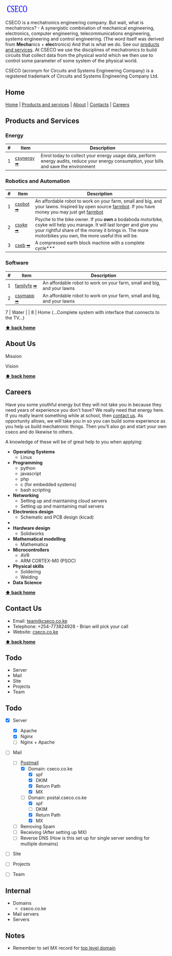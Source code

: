 ## <img src="https://github.com/cseco/cseco/blob/dev/public/images/csecologo.svg" width="15%">

CSECO is a mechatronics engineering company. But wait, what is mechatronics? - A synergistic combination of mechanical engineering, electronics, computer engineering, telecommunications engineering, systems engineering and control engineering. (The word itself was derived from **Mecha**nics + **elec**tronics) And that is what we do. See our [products and services](#products-and-services). At CSECO we use the disciplines of mechatronics to build circuits that collect data from the physical world which we then use to control some parameter of some system of the physical world. 

CSECO (acronym for Circuits and Systems Engineering Company) is a registered trademark of Circuits and Systems Engineering Company Ltd.

## Home
[Home](#home) | [Products and services](#products-and-services) | [About](#about-us) | [Contacts](#contact-us) | [Careers](#careers)

## Products and Services

### Energy
\# | Item                                                                       | Description                                                                                             
-- | -------------------------------------------------------------------------- | ----------------------------------------------------------------------------------------------------------
1  | [csynergy](#csynergy) [➡](http://www.cseco.co.ke#csynergy)    | Enrol today to collect your energy usage data, perform energy audits, reduce your energy consumption, your bills and save the environment 

### Robotics and Automation
\# | Item                                                                       | Description                                                                                             
-- | -------------------------------------------------------------------------- | ----------------------------------------------------------------------------------------------------------
1  | [csobot](#csobot) [➡](http://www.cseco.co.ke#csobot)    | An affordable robot to work on your farm, small and big, and your lawns. Inspired by open source [farmbot](#https://farm.bot/). If you have money you may just get [farmbot](#https://farm.bot/)
2  | [csyke](#csyke) [➡](http://www.cseco.co.ke#csyke)    | Psyche to the bike owner. If you **own** a bodaboda motorbike, csyke will help you manage. It will last longer and give you your rightful share of the money it brings in. The more motorbikes you own, the more useful this will be. 
3  | [cseb](#cseb) [➡](http://www.cseco.co.ke#cseb)    | A compressed earth block machine with a complete cycle***


### Software
\# | Item                                                                       | Description                                                                                             
-- | -------------------------------------------------------------------------- | ----------------------------------------------------------------------------------------------------------
1  | [familyfe](#familyfe) [➡](http://www.cseco.co.ke#familyfe)    | An affordable robot to work on your farm, small and big, and your lawns
2  | [csymapp](#csymapp) [➡](http://www.cseco.co.ke#csymapp)    | An affordable robot to work on your farm, small and big, and your lawns


7  | Water    |                         | 
8  | Home (...Complete system with interface that connects to the TV...)

**[⬆ back home](#home)**

## About Us
 Mission

 Vision

**[⬆ back home](#home)**

## Careers
Have you some youthful energy but they will not take you in because they need years of experience you don't have? We really need that energy here. If you really learnt something while at school, then [contact us](#contact-us). As opportunity allows, we will take you in so you can build some experience as you help us build mechatronic things. Then you'll also go and start your own cseco and do likewise to others.

A knowledge of these will be of great help to you when applying:
- **Operating Systems**
  - Linux
- **Programming**
  - python
  - javascript
  - php
  - c (for embedded systems)
  - bash scripting
- **Networking**
  - Setting up and maintaining cloud servers
  - Setting up and maintaining mail servers
- **Electronics design**
  - Schematic and PCB design (kicad)
- 
- **Hardware design**
  - Solidworks
- **Mathematical modelling**
  - Mathematica
- **Microcontrollers**
  - AVR
  - ARM CORTEX-M0 (PSOC)
- **Physical skills**
  - Soldering
  - Welding
- **Data Science**

**[⬆ back home](#home)**

## Contact Us
 - Email: team@cseco.co.ke
 - Telephone: +254-773824928 - Brian will pick your call
 - Website: [cseco.co.ke](http://www.cseco.co.ke)

**[⬆ back home](#home)**


## Todo
 - Server
 - Mail
 - Site
 - Projects
 - Team

## Todo
- [x] Server
	- [x] Apache
	- [x] Nginx
	- [ ] Nginx + Apache
- [ ] Mail
	- [ ] [Postmail](https://github.com/atech/postal/wiki/Prerequisites)
		- [x] Domain: cseco.co.ke
			- [x] spf
			- [x] DKIM
			- [x] Return Path
			- [x] MX 
		- [ ] Domain: postal.cseco.co.ke
			- [x] spf
			- [ ] DKIM
			- [x] Return Path
			- [x] MX
	- [ ] Removing Spam
	- [ ] Receiving (After setting up MX)
	- [ ] Reverse DNS (How is this set up for single server sending for multiple domains)
- [ ] Site
- [ ] Projects
- [ ] Team


## Internal
 - Domains
 	- cseco.co.ke
 - Mail servers
 - Servers


## Notes
 - Remember to set MX record for [top level domain](https://github.com/atech/postal/issues/395)